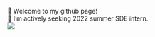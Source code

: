 👋  Welcome to my github page!  
👀  I’m actively seeking 2022 summer SDE intern.  
![](https://komarev.com/ghpvc/?username=mike-zyz&color=green)
<!---
mike-zyz/mike-zyz is a ✨ special ✨ repository because its `README.md` (this file) appears on your GitHub profile.
You can click the Preview link to take a look at your changes.
--->
